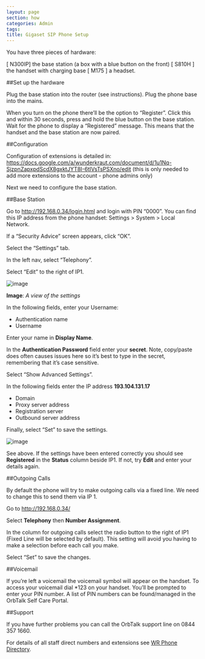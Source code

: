 ```yaml
---
layout: page
section: how
categories: Admin
tags:
title: Gigaset SIP Phone Setup
---
```


You have three pieces of hardware:

[ N300IP] the base station (a box with a blue button on the front)
[ S810H ] the handset with charging base
[ M175 ] a headset.

##Set up the hardware

Plug the base station into the router (see instructions).
Plug the phone base into the mains.

When you turn on the phone there’ll be the option to “Register”. Click this and within 30 seconds, press and hold the blue button on the base station. Wait for the phone to display a “Registered” message. This means that the handset and the base station are now paired.

##Configuration

Configuration of extensions is detailed in:
<https://docs.google.com/a/wunderkraut.com/document/d/1u1Nq-SjzpnZapxpdScdX8gxktJYT8I-6tIVsTsPSXno/edit>
(this is only needed to add more extensions to the account - phone admins only)

Next we need to configure the base station.

##Base Station

Go to <http://192.168.0.34/login.html> and login with PIN “0000”. You can find this IP address from the phone handset: Settings > System > Local Network.

If a “Security Advice” screen appears, click “OK”.

Select the “Settings” tab.

In the left nav, select “Telephony”.

Select “Edit” to the right of IP1.

![image](http://way.wunder.co.uk/public/images/sip-screen-1.jpg)

**Image**: <i>A view of the settings</i>

In the following fields, enter your Username:

<ul>
	<li>Authentication name
	<li>Username
</ul>

Enter your name in **Display Name**.

In the **Authentication Password** field enter your **secret**. Note, copy/paste does often causes issues here so it’s best to type in the secret, remembering that it’s case sensitive.

Select “Show Advanced Settings”.

In the following fields enter the IP address **193.104.131.17**
<ul>
	<li>Domain
	<li>Proxy server address
	<li>Registration server
	<li>Outbound server address
</ul>

Finally, select “Set” to save the settings.

![image](http://way.wunder.co.uk/public/images/sip-screen-2.jpg)

See above. If the settings have been entered correctly you should see **Registered** in the **Status** column beside IP1. If not, try **Edit** and enter your details again.

##Outgoing Calls

By default the phone will try to make outgoing calls via a fixed line. We need to change this to send them via IP 1.

Go to <http://192.168.0.34/>

Select **Telephony** then **Number Assignment**.

In the column for outgoing calls select the radio button to the right of IP1 (Fixed Line will be selected by default). This setting will avoid you having to make a selection before each call you make.

Select “Set” to save the changes.

##Voicemail

If you’re left a voicemail the voicemail symbol will appear on the handset. To access your voicemail dial *123 on your handset. You’ll be prompted to enter your PIN number. A list of PIN numbers can be found/managed in the OrbTalk Self Care Portal. 

##Support

If you have further problems you can call the OrbTalk support line on 0844 357 1660.

For details of all staff direct numbers and extensions see <a href="who/wr-phone-directory">WR Phone Directory</a>.